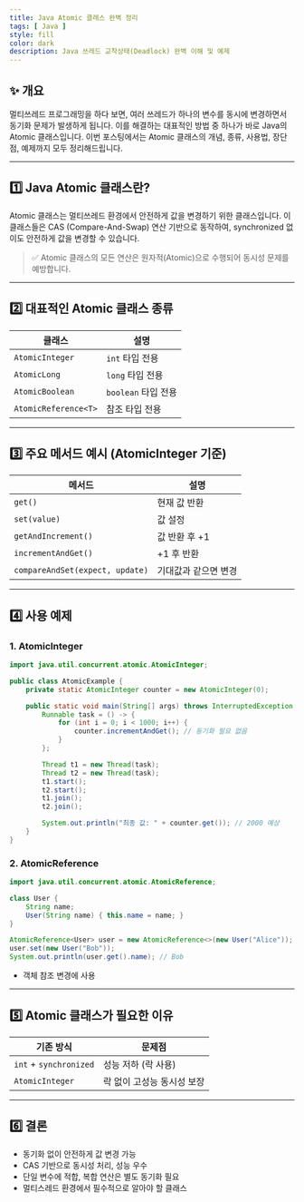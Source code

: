 ```yaml
---
title: Java Atomic 클래스 완벽 정리
tags: [ Java ]
style: fill
color: dark
description: Java 쓰레드 교착상태(Deadlock) 완벽 이해 및 예제
---
```


## ✨ 개요

멀티쓰레드 프로그래밍을 하다 보면, 여러 쓰레드가 하나의 변수를 동시에 변경하면서 동기화 문제가 발생하게 됩니다. 
이를 해결하는 대표적인 방법 중 하나가 바로 Java의 Atomic 클래스입니다. 이번 포스팅에서는 Atomic 클래스의 개념, 종류, 사용법, 장단점, 예제까지 모두 정리해드립니다.

---

## 1️⃣ Java Atomic 클래스란?

Atomic 클래스는 멀티쓰레드 환경에서 안전하게 값을 변경하기 위한 클래스입니다.
이 클래스들은 CAS (Compare-And-Swap) 연산 기반으로 동작하여, synchronized 없이도 안전하게 값을 변경할 수 있습니다.
> ✅ Atomic 클래스의 모든 연산은 원자적(Atomic)으로 수행되어 동시성 문제를 예방합니다.

---

## 2️⃣ 대표적인 Atomic 클래스 종류

| 클래스                  | 설명              |
| -------------------- | --------------- |
| `AtomicInteger`      | `int` 타입 전용     |
| `AtomicLong`         | `long` 타입 전용    |
| `AtomicBoolean`      | `boolean` 타입 전용 |
| `AtomicReference<T>` | 참조 타입 전용        |

---

## 3️⃣ 주요 메서드 예시 (AtomicInteger 기준)

| 메서드                             | 설명          |
| ------------------------------- | ----------- |
| `get()`                         | 현재 값 반환     |
| `set(value)`                    | 값 설정        |
| `getAndIncrement()`             | 값 반환 후 +1   |
| `incrementAndGet()`             | +1 후 반환     |
| `compareAndSet(expect, update)` | 기대값과 같으면 변경 |

---

## 4️⃣ 사용 예제

### 1. AtomicInteger

```java
import java.util.concurrent.atomic.AtomicInteger;

public class AtomicExample {
    private static AtomicInteger counter = new AtomicInteger(0);

    public static void main(String[] args) throws InterruptedException {
        Runnable task = () -> {
            for (int i = 0; i < 1000; i++) {
                counter.incrementAndGet(); // 동기화 필요 없음
            }
        };

        Thread t1 = new Thread(task);
        Thread t2 = new Thread(task);
        t1.start();
        t2.start();
        t1.join();
        t2.join();

        System.out.println("최종 값: " + counter.get()); // 2000 예상
    }
}
```

### 2. AtomicReference

```java
import java.util.concurrent.atomic.AtomicReference;

class User {
    String name;
    User(String name) { this.name = name; }
}

AtomicReference<User> user = new AtomicReference<>(new User("Alice"));
user.set(new User("Bob"));
System.out.println(user.get().name); // Bob
```
- 객체 참조 변경에 사용

---

## 5️⃣ Atomic 클래스가 필요한 이유

| 기존 방식                  | 문제점             |
| ---------------------- | --------------- |
| `int` + `synchronized` | 성능 저하 (락 사용)    |
| `AtomicInteger`        | 락 없이 고성능 동시성 보장 |

---

## 6️⃣  결론

- 동기화 없이 안전하게 값 변경 가능
- CAS 기반으로 동시성 처리, 성능 우수
- 단일 변수에 적합, 복합 연산은 별도 동기화 필요
- 멀티스레드 환경에서 필수적으로 알아야 할 클래스